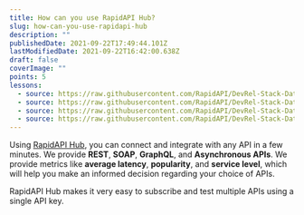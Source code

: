 ```yaml
---
title: How can you use RapidAPI Hub?
slug: how-can-you-use-rapidapi-hub
description: ""
publishedDate: 2021-09-22T17:49:44.101Z
lastModifiedDate: 2021-09-22T16:42:00.638Z
draft: false
coverImage: ""
points: 5
lessons:
  - source: https://raw.githubusercontent.com/RapidAPI/DevRel-Stack-Data/dev/learn/courses/rapidapi-hub-consumer/modules/rapidapi-hub/lessons/01-use-rapidapi-hub.md
  - source: https://raw.githubusercontent.com/RapidAPI/DevRel-Stack-Data/dev/learn/courses/rapidapi-hub-consumer/modules/rapidapi-hub/lessons/02-subscribing-api.md
  - source: https://raw.githubusercontent.com/RapidAPI/DevRel-Stack-Data/dev/learn/courses/rapidapi-hub-consumer/modules/rapidapi-hub/lessons/03-developer-dashboard.md
  - source: https://raw.githubusercontent.com/RapidAPI/DevRel-Stack-Data/dev/learn/courses/rapidapi-hub-consumer/modules/rapidapi-hub/lessons/04-integrate-rapidapi-hubs-api-application.md
---
```


Using [RapidAPI Hub](https://RapidAPI.com/hub?utm_source=learn.RapidAPI.com&utm_medium=DevRel&utm_campaign=DevRel), you can connect and integrate with any API in a few minutes. We provide **REST**, **SOAP**, **GraphQL**, and **Asynchronous APIs**. We provide metrics like **average latency**, **popularity**, and **service level**, which will help you make an informed decision regarding your choice of APIs.

<Callout>
  RapidAPI Hub makes it very easy to subscribe and test multiple APIs using a single API key.
</Callout>
